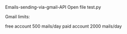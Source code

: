 Emails-sending-via-gmail-API
Open file test.py

Gmail limits:

free account 500 mails/day
paid account 2000 mails/day
